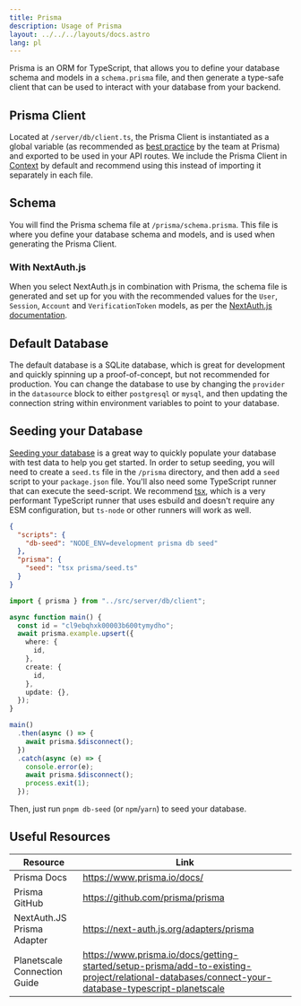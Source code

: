 ```yaml
---
title: Prisma
description: Usage of Prisma
layout: ../../../layouts/docs.astro
lang: pl
---
```


Prisma is an ORM for TypeScript, that allows you to define your database schema and models in a `schema.prisma` file, and then generate a type-safe client that can be used to interact with your database from your backend.

## Prisma Client

Located at `/server/db/client.ts`, the Prisma Client is instantiated as a global variable (as recommended as [best practice](https://www.prisma.io/docs/guides/database/troubleshooting-orm/help-articles/nextjs-prisma-client-dev-practices#problem) by the team at Prisma) and exported to be used in your API routes. We include the Prisma Client in [Context](/en/usage/trpc#-servertrpccontextts) by default and recommend using this instead of importing it separately in each file.

## Schema

You will find the Prisma schema file at `/prisma/schema.prisma`. This file is where you define your database schema and models, and is used when generating the Prisma Client.

### With NextAuth.js

When you select NextAuth.js in combination with Prisma, the schema file is generated and set up for you with the recommended values for the `User`, `Session`, `Account` and `VerificationToken` models, as per the [NextAuth.js documentation](https://next-auth.js.org/adapters/prisma).

## Default Database

The default database is a SQLite database, which is great for development and quickly spinning up a proof-of-concept, but not recommended for production. You can change the database to use by changing the `provider` in the `datasource` block to either `postgresql` or `mysql`, and then updating the connection string within environment variables to point to your database.

## Seeding your Database

[Seeding your database](https://www.prisma.io/docs/guides/database/seed-database) is a great way to quickly populate your database with test data to help you get started. In order to setup seeding, you will need to create a `seed.ts` file in the `/prisma` directory, and then add a `seed` script to your `package.json` file. You'll also need some TypeScript runner that can execute the seed-script. We recommend [tsx](https://github.com/esbuild-kit/tsx), which is a very performant TypeScript runner that uses esbuild and doesn't require any ESM configuration, but `ts-node` or other runners will work as well.

```jsonc:package.json
{
  "scripts": {
    "db-seed": "NODE_ENV=development prisma db seed"
  },
  "prisma": {
    "seed": "tsx prisma/seed.ts"
  }
}
```

```ts:prisma/seed.ts
import { prisma } from "../src/server/db/client";

async function main() {
  const id = "cl9ebqhxk00003b600tymydho";
  await prisma.example.upsert({
    where: {
      id,
    },
    create: {
      id,
    },
    update: {},
  });
}

main()
  .then(async () => {
    await prisma.$disconnect();
  })
  .catch(async (e) => {
    console.error(e);
    await prisma.$disconnect();
    process.exit(1);
  });
```

Then, just run `pnpm db-seed` (or `npm`/`yarn`) to seed your database.

## Useful Resources

| Resource                     | Link                                                                                                                                              |
| ---------------------------- | ------------------------------------------------------------------------------------------------------------------------------------------------- |
| Prisma Docs                  | https://www.prisma.io/docs/                                                                                                                       |
| Prisma GitHub                | https://github.com/prisma/prisma                                                                                                                  |
| NextAuth.JS Prisma Adapter   | https://next-auth.js.org/adapters/prisma                                                                                                          |
| Planetscale Connection Guide | https://www.prisma.io/docs/getting-started/setup-prisma/add-to-existing-project/relational-databases/connect-your-database-typescript-planetscale |
